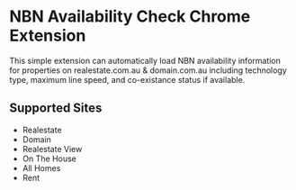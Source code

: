 # NBN Availability Check Chrome Extension

This simple extension can automatically load NBN availability information for properties on realestate.com.au & domain.com.au including technology type, maximum line speed, and co-existance status if available.

## Supported Sites

- Realestate
- Domain
- Realestate View
- On The House
- All Homes
- Rent
